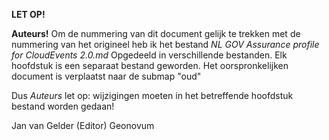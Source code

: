 **LET OP!**

**Auteurs!**
Om de nummering van dit document gelijk te trekken met de nummering van het origineel
heb ik het bestand *NL GOV Assurance profile for CloudEvents 2.0.md* Opgedeeld in verschillende bestanden.
Elk hoofdstuk is een separaat bestand geworden.
Het oorspronkelijken document is verplaatst naar de submap "oud"

Dus *Auteurs* let op: wijzigingen moeten in het betreffende hoofdstuk bestand worden gedaan!

Jan van Gelder (Editor)
Geonovum